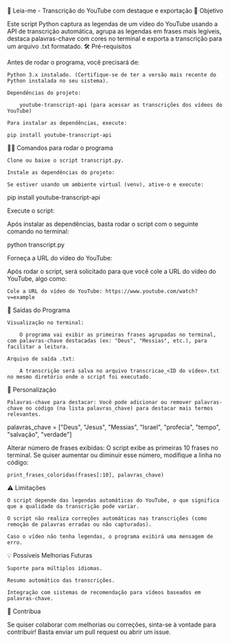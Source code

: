 📖 Leia-me - Transcrição do YouTube com destaque e exportação
📝 Objetivo

Este script Python captura as legendas de um vídeo do YouTube usando a API de transcrição automática, agrupa as legendas em frases mais legíveis, destaca palavras-chave com cores no terminal e exporta a transcrição para um arquivo .txt formatado.
🛠 Pré-requisitos

Antes de rodar o programa, você precisará de:

    Python 3.x instalado. (Certifique-se de ter a versão mais recente do Python instalada no seu sistema).

    Dependências do projeto:

        youtube-transcript-api (para acessar as transcrições dos vídeos do YouTube)

    Para instalar as dependências, execute:

    pip install youtube-transcript-api

🧑‍💻 Comandos para rodar o programa

    Clone ou baixe o script transcript.py.

    Instale as dependências do projeto:

    Se estiver usando um ambiente virtual (venv), ative-o e execute:

pip install youtube-transcript-api

Execute o script:

Após instalar as dependências, basta rodar o script com o seguinte comando no terminal:

python transcript.py

Forneça a URL do vídeo do YouTube:

Após rodar o script, será solicitado para que você cole a URL do vídeo do YouTube, algo como:

    Cole a URL do vídeo do YouTube: https://www.youtube.com/watch?v=example

📂 Saídas do Programa

    Visualização no terminal:

        O programa vai exibir as primeiras frases agrupadas no terminal, com palavras-chave destacadas (ex: "Deus", "Messias", etc.), para facilitar a leitura.

    Arquivo de saída .txt:

        A transcrição será salva no arquivo transcricao_<ID do vídeo>.txt no mesmo diretório onde o script foi executado.

🎨 Personalização

    Palavras-chave para destacar: Você pode adicionar ou remover palavras-chave no código (na lista palavras_chave) para destacar mais termos relevantes.

palavras_chave = ["Deus", "Jesus", "Messias", "Israel", "profecia", "tempo", "salvação", "verdade"]

Alterar número de frases exibidas: O script exibe as primeiras 10 frases no terminal. Se quiser aumentar ou diminuir esse número, modifique a linha no código:

    print_frases_coloridas(frases[:10], palavras_chave)

⚠ Limitações

    O script depende das legendas automáticas do YouTube, o que significa que a qualidade da transcrição pode variar.

    O script não realiza correções automáticas nas transcrições (como remoção de palavras erradas ou não capturadas).

    Caso o vídeo não tenha legendas, o programa exibirá uma mensagem de erro.

💡 Possíveis Melhorias Futuras

    Suporte para múltiplos idiomas.

    Resumo automático das transcrições.

    Integração com sistemas de recomendação para vídeos baseados em palavras-chave.

🤝 Contribua

Se quiser colaborar com melhorias ou correções, sinta-se à vontade para contribuir! Basta enviar um pull request ou abrir um issue.
